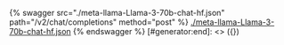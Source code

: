 [#generator:start]: <> ({ "template": "openapi" })
{% swagger src="./meta-llama-Llama-3-70b-chat-hf.json" path="/v2/chat/completions" method="post" %}
[./meta-llama-Llama-3-70b-chat-hf.json](./meta-llama-Llama-3-70b-chat-hf.json)
{% endswagger %}
[#generator:end]: <> ({})